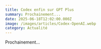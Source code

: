 ```yaml
---
title: Codex enfin sur GPT Plus
summary: Prochainement...
date: 2025-06-18T12:02:00.000Z
image: /images/articles/Codex-OpenAI.webp
category: Actualité
---
```


Prochainement...
